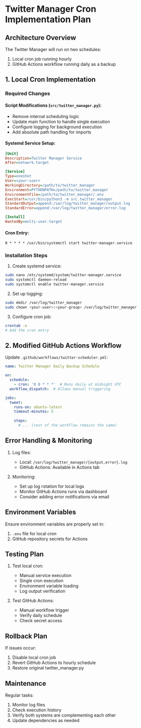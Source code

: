 # Twitter Manager Cron Implementation Plan

## Architecture Overview

The Twitter Manager will run on two schedules:
1. Local cron job running hourly
2. GitHub Actions workflow running daily as a backup

## 1. Local Cron Implementation

### Required Changes

#### Script Modifications (`src/twitter_manager.py`):
- Remove internal scheduling logic
- Update main function to handle single execution
- Configure logging for background execution
- Add absolute path handling for imports

#### Systemd Service Setup:
```ini
[Unit]
Description=Twitter Manager Service
After=network.target

[Service]
Type=oneshot
User=<your-user>
WorkingDirectory=/path/to/twitter_manager
Environment=PYTHONPATH=/path/to/twitter_manager
EnvironmentFile=/path/to/twitter_manager/.env
ExecStart=/usr/bin/python3 -m src.twitter_manager
StandardOutput=append:/var/log/twitter_manager/output.log
StandardError=append:/var/log/twitter_manager/error.log

[Install]
WantedBy=multi-user.target
```

#### Cron Entry:
```crontab
0 * * * * /usr/bin/systemctl start twitter-manager.service
```

### Installation Steps

1. Create systemd service:
```bash
sudo nano /etc/systemd/system/twitter-manager.service
sudo systemctl daemon-reload
sudo systemctl enable twitter-manager.service
```

2. Set up logging:
```bash
sudo mkdir /var/log/twitter_manager
sudo chown <your-user>:<your-group> /var/log/twitter_manager
```

3. Configure cron job:
```bash
crontab -e
# Add the cron entry
```

## 2. Modified GitHub Actions Workflow

Update `.github/workflows/twitter-scheduler.yml`:
```yaml
name: Twitter Manager Daily Backup Schedule

on:
  schedule:
    - cron: '0 0 * * *'  # Runs daily at midnight UTC
  workflow_dispatch:  # Allows manual triggering

jobs:
  tweet:
    runs-on: ubuntu-latest
    timeout-minutes: 5
    
    steps:
      # ... (rest of the workflow remains the same)
```

## Error Handling & Monitoring

1. Log files:
   - Local: `/var/log/twitter_manager/{output,error}.log`
   - GitHub Actions: Available in Actions tab

2. Monitoring:
   - Set up log rotation for local logs
   - Monitor GitHub Actions runs via dashboard
   - Consider adding error notifications via email

## Environment Variables

Ensure environment variables are properly set in:
1. `.env` file for local cron
2. GitHub repository secrets for Actions

## Testing Plan

1. Test local cron:
   - Manual service execution
   - Single cron execution
   - Environment variable loading
   - Log output verification

2. Test GitHub Actions:
   - Manual workflow trigger
   - Verify daily schedule
   - Check secret access

## Rollback Plan

If issues occur:
1. Disable local cron job
2. Revert GitHub Actions to hourly schedule
3. Restore original twitter_manager.py

## Maintenance

Regular tasks:
1. Monitor log files
2. Check execution history
3. Verify both systems are complementing each other
4. Update dependencies as needed